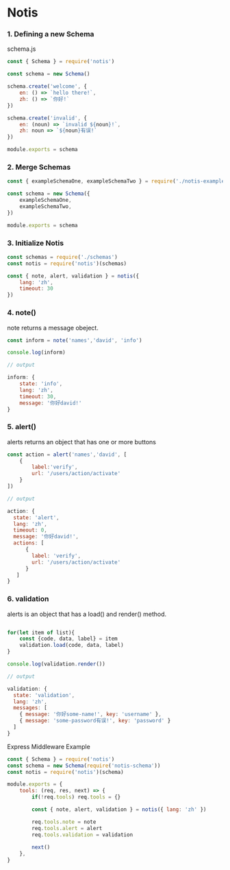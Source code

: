 # Notis
### 1.  Defining a new Schema
schema.js
```js
const { Schema } = require('notis')

const schema = new Schema()

schema.create('welcome', {
    en: () => `hello there!`,
    zh: () => `你好!`
})

schema.create('invalid', {
    en: (noun) => `invalid ${noun}!`,
    zh: noun => `${noun}有误!`
})

module.exports = schema
```

### 2.  Merge Schemas
```js
const { exampleSchemaOne, exampleSchemaTwo } = require('./notis-example-schemas')

const schema = new Schema({
    exampleSchemaOne,
    exampleSchemaTwo,
})

module.exports = schema
```

### 3. Initialize Notis
```js
const schemas = require('./schemas')
const notis = require('notis')(schemas)

const { note, alert, validation } = notis({
    lang: 'zh',
    timeout: 30
})
```

### 4. note()
note returns a message obeject. 

```js
const inform = note('names','david', 'info')

console.log(inform)

// output

inform: { 
    state: 'info', 
    lang: 'zh', 
    timeout: 30, 
    message: '你好david!'
}
```
### 5. alert()
alerts returns an object that has one or more buttons
```js
const action = alert('names','david', [
    {
        label:'verify',
        url: '/users/action/activate'
    }
])

// output

action: {
  state: 'alert',
  lang: 'zh',
  timeout: 0,
  message: '你好david!',
  actions: [ 
      { 
        label: 'verify', 
        url: '/users/action/activate' 
      }
   ]
}
```


### 6. validation
alerts is an object that has a load() and render() method.
```js

for(let item of list){
    const {code, data, label} = item
    validation.load(code, data, label)
}

console.log(validation.render())

// output

validation: {
  state: 'validation',
  lang: 'zh',
  messages: [
    { message: '你好some-name!', key: 'username' },
    { message: 'some-password有误!', key: 'password' }
  ]
}
```

Express Middleware Example
```js
const { Schema } = require('notis')
const schema = new Schema(require('notis-schema'))
const notis = require('notis')(schema)

module.exports = {
    tools: (req, res, next) => {
        if(!req.tools) req.tools = {}

        const { note, alert, validation } = notis({ lang: 'zh' })

        req.tools.note = note
        req.tools.alert = alert
        req.tools.validation = validation
        
        next()
    },
}
```